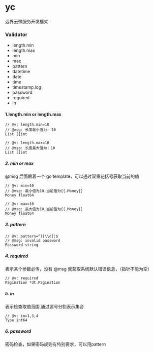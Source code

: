 # yc
远界云微服务开发框架

### Validator

* length.min
* length.max
* min
* max
* pattern
* datetime
* date 
* time
* timestamp.log
* password
* required
* in

#### 1.length.min or length.max

```text
// @v: length.min=10
// @msg: 长度最小值为: 10
List []int

// @v: length.max=10
// @msg: 长度最大值为：10
List []int
```

##### 2. min or max

@msg 后面跟着一个 go template，可以通过双重花括号获取当前的值

```text
// @v: min=10
// @msg: 最小值为10,当前值为{{.Money}}
Money float64

// @v: max=10
// @msg: 最大值为10,当前值为{{.Money}}
Money float64
```

##### 3. pattern

```text
// @v: pattern=^([\\d])$
// @msg: invalid password
Password string
```

##### 4. required

表示某个参数必传，没有 @msg 就获取系统默认错误信息，（指针不能为空）

```text
// @v: required
Pagination *dt.Pagination
```

##### 5. in

表示检查取值范围,通过逗号分割表示集合 

```text
// @v: in=1,3,4
Type int64
```

##### 6. password

密码检查，如果密码规则有特别要求，可以用pattern

